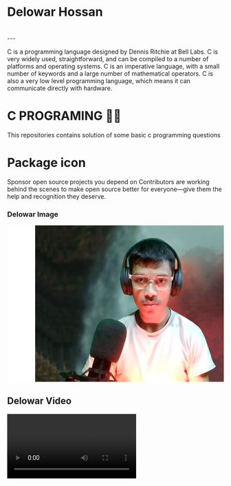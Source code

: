 <!--markdown tutorial-->
# Delowar Hossan 
<br/> 
---
<p>
C is a programming language designed by Dennis Ritchie at Bell Labs. C is very widely used, straightforward, and can be compiled to a number of platforms and operating systems. C is an imperative language, with a small number of keywords and a large number of mathematical operators. C is also a very low level programming language, which means it can communicate directly with hardware.
</p>  

# C PROGRAMING 👨‍💻
This repositories contains solution of some basic c programming questions
# Package icon
Sponsor open source projects you depend on
Contributors are working behind the scenes to make open source better for everyone—give them the help and recognition they deserve.
### Delowar Image  
<!-- ![profile](./Video/Delowar%20Photo1.png)-->
<img src="./Video/Delowar Photo1.png" width="" title="Delowar Hossan"/>

## Delowar Video  
<!DOCTYPE html>
<html>
<head>
    
</head>
<body>
    <h></h>
    <video width="" height="" controls>
        <source src="" type="video/mp4">
        আপনার ব্রাউজার ভিডিও সাপোর্ট করে না।
    </video>  
</body>
</html>
